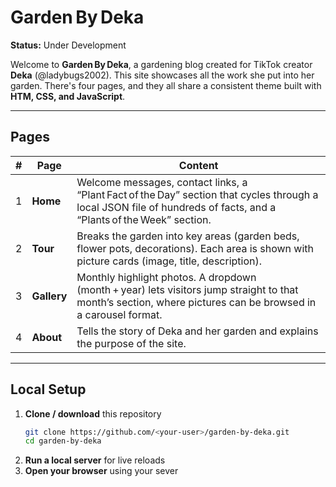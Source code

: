 # Garden By Deka 
**Status:** Under Development

Welcome to **Garden By Deka**, a gardening blog created for TikTok creator **Deka** (@ladybugs2002). This site showcases all the work she put into her garden. There's four pages, and they all share a consistent theme built with **HTM, CSS, and JavaScript**.

---

## Pages

| # | Page | Content |
|---|------|--------------|
| 1 | **Home** | Welcome messages, contact links, a “Plant Fact of the Day” section that cycles through a local JSON file of hundreds of facts, and a “Plants of the Week” section. |
| 2 | **Tour** | Breaks the garden into key areas (garden beds, flower pots, decorations). Each area is shown with picture cards (image, title, description). |
| 3 | **Gallery** | Monthly highlight photos. A dropdown (month + year) lets visitors jump straight to that month’s section, where pictures can be browsed in a carousel format. |
| 4 | **About** | Tells the story of Deka and her garden and explains the purpose of the site. |

---

## Local Setup

1. **Clone / download** this repository  
   ```bash
   git clone https://github.com/<your‑user>/garden‑by‑deka.git
   cd garden‑by‑deka
2. **Run a local server** for live reloads
3. **Open your browser** using your sever